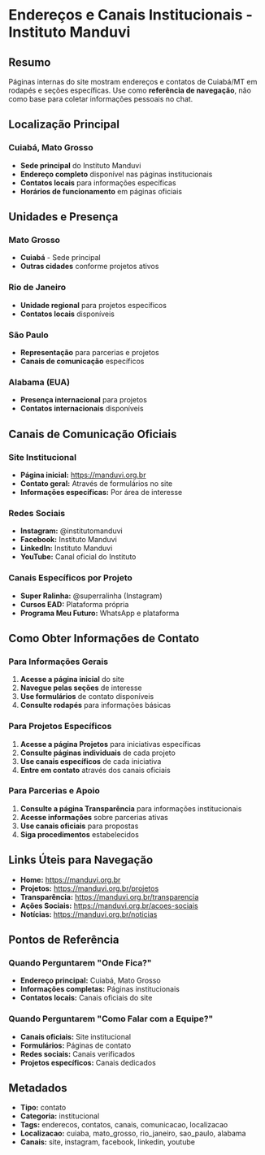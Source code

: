 # Endereços e Canais Institucionais - Instituto Manduvi

## Resumo

Páginas internas do site mostram endereços e contatos de Cuiabá/MT em rodapés e seções específicas. Use como **referência de navegação**, não como base para coletar informações pessoais no chat.

## Localização Principal

### Cuiabá, Mato Grosso
- **Sede principal** do Instituto Manduvi
- **Endereço completo** disponível nas páginas institucionais
- **Contatos locais** para informações específicas
- **Horários de funcionamento** em páginas oficiais

## Unidades e Presença

### Mato Grosso
- **Cuiabá** - Sede principal
- **Outras cidades** conforme projetos ativos

### Rio de Janeiro
- **Unidade regional** para projetos específicos
- **Contatos locais** disponíveis

### São Paulo
- **Representação** para parcerias e projetos
- **Canais de comunicação** específicos

### Alabama (EUA)
- **Presença internacional** para projetos
- **Contatos internacionais** disponíveis

## Canais de Comunicação Oficiais

### Site Institucional
- **Página inicial:** https://manduvi.org.br
- **Contato geral:** Através de formulários no site
- **Informações específicas:** Por área de interesse

### Redes Sociais
- **Instagram:** @institutomanduvi
- **Facebook:** Instituto Manduvi
- **LinkedIn:** Instituto Manduvi
- **YouTube:** Canal oficial do Instituto

### Canais Específicos por Projeto
- **Super Ralinha:** @superralinha (Instagram)
- **Cursos EAD:** Plataforma própria
- **Programa Meu Futuro:** WhatsApp e plataforma

## Como Obter Informações de Contato

### Para Informações Gerais
1. **Acesse a página inicial** do site
2. **Navegue pelas seções** de interesse
3. **Use formulários** de contato disponíveis
4. **Consulte rodapés** para informações básicas

### Para Projetos Específicos
1. **Acesse a página Projetos** para iniciativas específicas
2. **Consulte páginas individuais** de cada projeto
3. **Use canais específicos** de cada iniciativa
4. **Entre em contato** através dos canais oficiais

### Para Parcerias e Apoio
1. **Consulte a página Transparência** para informações institucionais
2. **Acesse informações** sobre parcerias ativas
3. **Use canais oficiais** para propostas
4. **Siga procedimentos** estabelecidos

## Links Úteis para Navegação

- **Home:** https://manduvi.org.br
- **Projetos:** https://manduvi.org.br/projetos
- **Transparência:** https://manduvi.org.br/transparencia
- **Ações Sociais:** https://manduvi.org.br/acoes-sociais
- **Notícias:** https://manduvi.org.br/noticias

## Pontos de Referência

### Quando Perguntarem "Onde Fica?"
- **Endereço principal:** Cuiabá, Mato Grosso
- **Informações completas:** Páginas institucionais
- **Contatos locais:** Canais oficiais do site

### Quando Perguntarem "Como Falar com a Equipe?"
- **Canais oficiais:** Site institucional
- **Formulários:** Páginas de contato
- **Redes sociais:** Canais verificados
- **Projetos específicos:** Canais dedicados

## Metadados

- **Tipo:** contato
- **Categoria:** institucional
- **Tags:** enderecos, contatos, canais, comunicacao, localizacao
- **Localizacao:** cuiaba, mato_grosso, rio_janeiro, sao_paulo, alabama
- **Canais:** site, instagram, facebook, linkedin, youtube
